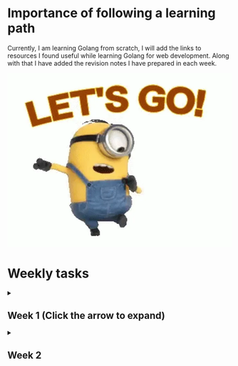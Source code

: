 # Importance of following a learning path 
Currently, I am learning Golang from scratch, I will add the links to resources I found useful while learning Golang for web development. Along with that I have added the revision notes I have prepared in each week.

![Let's go comrades](images/lets-go-minion.webp)

# Weekly tasks

<details>
  <summary><h2> Week 1 (Click the arrow to expand) </h2></summary>
    - [Go class youtube lectures by Matt KØDVB](https://www.youtube.com/watch?v=iDQAZEJK8lI&list=PLoILbKo9rG3skRCj37Kn5Zj803hhiuRK6) : This lecture series helps you to learn go lang by preparing tests while learning. 

</details>

<details>
  <summary><h2> Week 2 </h2></summary>
    Hia how are you

</details>

